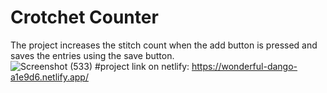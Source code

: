 # Crotchet Counter
The project increases the stitch count when the add button is pressed and saves the entries using the save button.  
![Screenshot (533)](https://user-images.githubusercontent.com/56164343/218560797-950a7378-a258-40b1-93ca-9a2a80ee5423.png)
#project link on netlify: https://wonderful-dango-a1e9d6.netlify.app/
